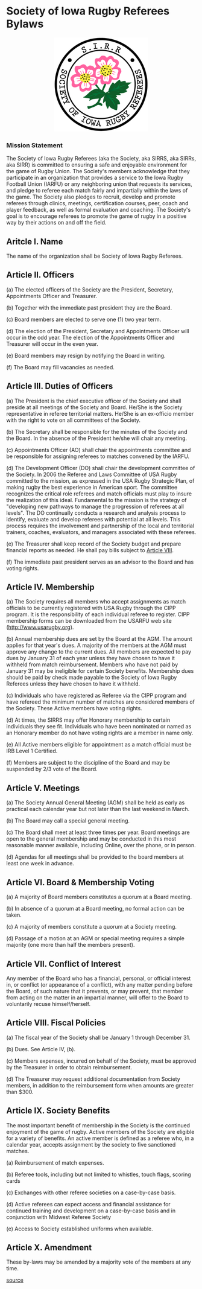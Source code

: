 # Society of Iowa Rugby Referees Bylaws

<p align="center">
    <img src="https://github.com/adammfalk/sirrs/blob/main/society-docs/bylaws/seal.png" alt="society of iowa rugby referees crest or symbol">
</p>

### Mission Statement

The Society of Iowa Rugby Referees (aka the Society, aka SIRRS, aka SIRRs, aka SIRR) is committed to ensuring a safe and enjoyable environment for the game of Rugby Union. The Society's members acknowledge that they participate in an organization that provides a service to the Iowa Rugby Football Union (IARFU) or any neighboring union that requests its services, and pledge to referee each match fairly and impartially within the laws of the game. The Society also pledges to recruit, develop and promote referees through clinics, meetings, certification courses, peer, coach and player feedback, as well as formal evaluation and coaching. The Society's goal is to encourage referees to promote the game of rugby in a positive way by their actions on and off the field.

## Aritcle I. Name

The name of the organization shall be Society of Iowa Rugby Referees.

## Article II. Officers

(a) The elected officers of the Society are the President, Secretary, Appointments Officer and Treasurer.

(b) Together with the immediate past president they are the Board.

(c) Board members are elected to serve one (1) two year term.

(d) The election of the President, Secretary and Appointments Officer will occur in the odd year. The election of the Appointments Officer and Treasurer will occur in the even year.

(e) Board members may resign by notifying the Board in writing.

(f) The Board may fill vacancies as needed.

## Article III. Duties of Officers

(a) The President is the chief executive officer of the Society and shall preside at all meetings of the Society and Board. He/She is the Society representative in referee territorial matters. He/She is an ex-officio member with the right to vote on all committees of the Society.

(b) The Secretary shall be responsible for the minutes of the Society and the Board. In the absence of the President he/she will chair any meeting.

(c) Appointments Officer (AO) shall chair the appointments committee and be responsible for assigning referees to matches convened by the IARFU.

(d) The Development Officer (DO) shall chair the development committee of the Society. In 2006 the Referee and Laws Committee of USA Rugby committed to the mission, as expressed in the USA Rugby Strategic Plan, of making rugby the best experience in American sport. The committee recognizes the critical role referees and match officials must play to insure the realization of this ideal.
Fundamental to the mission is the strategy of "developing new pathways to manage the progression of referees at all levels". The DO continually conducts a research and analysis process to identify, evaluate and develop referees with potential at all levels. This process requires the involvement and partnership of the local and territorial trainers, coaches, evaluators, and managers associated with these referees.

(e) The Treasurer shall keep record of the Society budget and prepare financial reports as needed. He shall pay bills subject to [Article VIII](#article-viii-fiscal-policies).

(f) The immediate past president serves as an advisor to the Board and has voting rights.

## Article IV. Membership

(a) The Society requires all members who accept assignments as match officials to be currently registered with USA Rugby through the CIPP program. It is the responsibility of each individual referee to register. CIPP membership forms can be downloaded from the USARFU web site (http://www.usarugby.org).

(b) Annual membership dues are set by the Board at the AGM. The amount applies for that year's dues. A majority of the members at the AGM must approve any change to the current dues. All members are expected to pay dues by January 31 of each year unless they have chosen to have it withheld from match reimbursement. Members who have not paid by January 31 may be ineligible for certain Society benefits. Membership dues should be paid by check made payable to the Society of Iowa Rugby Referees unless they have chosen to have it withheld.

(c) Individuals who have registered as Referee via the CIPP program and have refereed the minimum number of matches are considered members of the Society. These Active members have voting rights.

(d) At times, the SIRRS may offer Honorary membership to certain individuals they see fit. Individuals who have been nominated or named as an Honorary member do not have voting rights are a member in name only.

(e) All Active members eligible for appointment as a match official must be IRB Level 1 Certified.

(f) Members are subject to the discipline of the Board and may be suspended by 2/3 vote of the Board.

## Article V. Meetings

(a) The Society Annual General Meeting (AGM) shall be held as early as practical each calendar year but not later than the last weekend in March.

(b) The Board may call a special general meeting.

(c) The Board shall meet at least three times per year. Board meetings are open to the general membership and may be conducted in this most reasonable manner available, including Online, over the phone, or in person.

(d) Agendas for all meetings shall be provided to the board members at least one week in advance.

## Article VI. Board & Membership Voting

(a) A majority of Board members constitutes a quorum at a Board meeting.

(b) In absence of a quorum at a Board meeting, no formal action can be taken.

(c) A majority of members constitute a quorum at a Society meeting.

(d) Passage of a motion at an AGM or special meeting requires a simple majority (one more than half the members present).

## Article VII. Conflict of Interest

Any member of the Board who has a financial, personal, or official interest in, or conflict (or appearance of a conflict), with any matter pending before the Board, of such nature that it prevents, or may prevent, that member from acting on the matter in an impartial manner, will offer to the Board to voluntarily recuse himself/herself.

## Article VIII. Fiscal Policies

(a) The fiscal year of the Society shall be January 1 through December 31.

(b) Dues. See Article IV, (b).

(c) Members expenses, incurred on behalf of the Society, must be approved by the Treasurer in order to obtain reimbursement.

(d) The Treasurer may request additional documentation from Society members, in addition to the reimbursement form when amounts are greater than $300.

## Article IX. Society Benefits

The most important benefit of membership in the Society is the continued enjoyment of the game of rugby. Active members of the Society are eligible for a variety of benefits. An active member is defined as a referee who, in a calendar year, accepts assignment by the society to five sanctioned matches.

(a) Reimbursement of match expenses.

(b) Referee tools, including but not limited to whistles, touch flags, scoring cards

(c) Exchanges with other referee societies on a case-by-case basis.

(d) Active referees can expect access and financial assistance for continued training and development on a case-by-case basis and in conjunction with Midwest Referee Society

(e) Access to Society established uniforms when available.

## Article X. Amendment

These by-laws may be amended by a majority vote of the members at any time.

[source](https://github.com/adammfalk/sirrs/blob/main/society-docs/bylaws/README.md)
